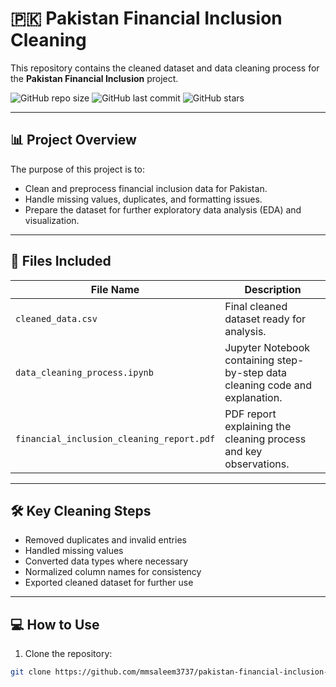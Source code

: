# 🇵🇰 Pakistan Financial Inclusion Cleaning  

This repository contains the cleaned dataset and data cleaning process for the **Pakistan Financial Inclusion** project.  

![GitHub repo size](https://img.shields.io/github/repo-size/mmsaleem3737/pakistan-financial-inclusion-cleaning)
![GitHub last commit](https://img.shields.io/github/last-commit/mmsaleem3737/pakistan-financial-inclusion-cleaning)
![GitHub stars](https://img.shields.io/github/stars/mmsaleem3737/pakistan-financial-inclusion-cleaning?style=social)  

---

## 📊 Project Overview  
The purpose of this project is to:  
- Clean and preprocess financial inclusion data for Pakistan.  
- Handle missing values, duplicates, and formatting issues.  
- Prepare the dataset for further exploratory data analysis (EDA) and visualization.  

---

## 📂 Files Included  

| File Name                                      | Description                                                                 |
|------------------------------------------------|-----------------------------------------------------------------------------|
| `cleaned_data.csv`                             | Final cleaned dataset ready for analysis.                                   |
| `data_cleaning_process.ipynb`                  | Jupyter Notebook containing step-by-step data cleaning code and explanation.|
| `financial_inclusion_cleaning_report.pdf`      | PDF report explaining the cleaning process and key observations.            |

---

## 🛠️ Key Cleaning Steps  
- Removed duplicates and invalid entries  
- Handled missing values  
- Converted data types where necessary  
- Normalized column names for consistency  
- Exported cleaned dataset for further use  

---

## 💻 How to Use  

1. Clone the repository:  
```bash
git clone https://github.com/mmsaleem3737/pakistan-financial-inclusion-cleaning.git


